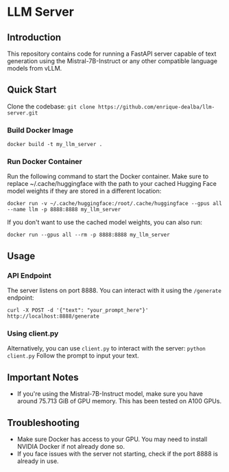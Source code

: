 # LLM Server

## Introduction

This repository contains code for running a FastAPI server capable of text generation using the Mistral-7B-Instruct or any other compatible language models from vLLM.

## Quick Start
Clone the codebase: `git clone https://github.com/enrique-dealba/llm-server.git`
### Build Docker Image
`docker build -t my_llm_server .`
### Run Docker Container
Run the following command to start the Docker container. Make sure to replace ~/.cache/huggingface with the path to your cached Hugging Face model weights if they are stored in a different location:

`docker run -v ~/.cache/huggingface:/root/.cache/huggingface --gpus all --name llm -p 8888:8888 my_llm_server`

If you don't want to use the cached model weights, you can also run:

`docker run --gpus all --rm -p 8888:8888 my_llm_server`

## Usage

### API Endpoint
The server listens on port 8888. You can interact with it using the `/generate` endpoint:

`curl -X POST -d '{"text": "your_prompt_here"}' http://localhost:8888/generate`

### Using client.py
Alternatively, you can use `client.py` to interact with the server:
`python client.py`
Follow the prompt to input your text.

## Important Notes
- If you're using the Mistral-7B-Instruct model, make sure you have around 75.713 GiB of GPU memory. This has been tested on A100 GPUs.

## Troubleshooting
- Make sure Docker has access to your GPU. You may need to install NVIDIA Docker if not already done so.
- If you face issues with the server not starting, check if the port 8888 is already in use.
